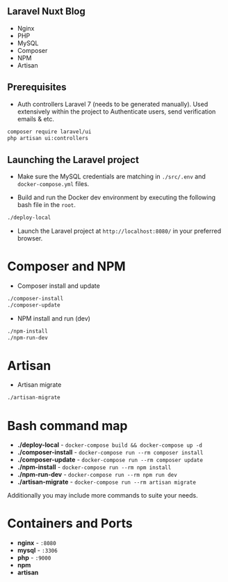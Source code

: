 ## Laravel Nuxt Blog

* Nginx
* PHP
* MySQL
* Composer
* NPM
* Artisan

## Prerequisites

* Auth controllers Laravel 7 (needs to be generated manually). Used extensively within the project to Authenticate users, send verification emails & etc.
```sh
composer require laravel/ui
php artisan ui:controllers
```

## Launching the Laravel project

* Make sure the MySQL credentials are matching in `./src/.env` and `docker-compose.yml` files.

* Build and run the Docker dev environment by executing the following bash file in the `root`.
```sh
./deploy-local
```

* Launch the Laravel project at `http://localhost:8080/` in your preferred browser.

# Composer and NPM

* Composer install and update
```sh
./composer-install
./composer-update
```

* NPM install and run (dev)
```sh
./npm-install
./npm-run-dev
```

# Artisan
* Artisan migrate
```sh
./artisan-migrate
```


# Bash command map
- **./deploy-local** - `docker-compose build && docker-compose up -d`
- **./composer-install** - `docker-compose run --rm composer install`
- **./composer-update** - `docker-compose run --rm composer update`
- **./npm-install** - `docker-compose run --rm npm install`
- **./npm-run-dev** - `docker-compose run --rm npm run dev`
- **./artisan-migrate** - `docker-compose run --rm artisan migrate`

Additionally you may include more commands to suite your needs.

# Containers and Ports
- **nginx** - `:8080`
- **mysql** - `:3306`
- **php** - `:9000`
- **npm**
- **artisan**






